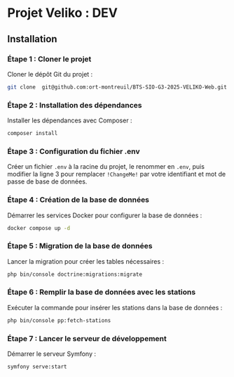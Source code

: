 
# Projet Veliko : DEV 

## Installation

### Étape 1 : Cloner le projet
Cloner le dépôt Git du projet :
```bash
git clone  git@github.com:ort-montreuil/BTS-SIO-G3-2025-VELIKO-Web.git
```

### Étape 2 : Installation des dépendances
Installer les dépendances avec Composer :
```bash
composer install
```

### Étape 3 : Configuration du fichier .env
Créer un fichier `.env` à la racine du projet, le renommer en `.env`, puis modifier la ligne 3 pour remplacer `!ChangeMe!` par votre identifiant et mot de passe de base de données.

### Étape 4 : Création de la base de données
Démarrer les services Docker pour configurer la base de données :
```bash
docker compose up -d
```

### Étape 5 : Migration de la base de données
Lancer la migration pour créer les tables nécessaires :
```bash
php bin/console doctrine:migrations:migrate
```

### Étape 6 : Remplir la base de données avec les stations
Exécuter la commande pour insérer les stations dans la base de données :
```bash
php bin/console pp:fetch-stations

```

### Étape 7 : Lancer le serveur de développement
Démarrer le serveur Symfony :
```bash
symfony serve:start
```

